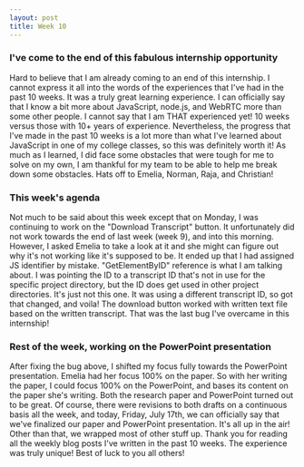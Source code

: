 ```yaml
---
layout: post
title: Week 10
---
```


### I've come to the end of this fabulous internship opportunity

Hard to believe that I am already coming to an end of this internship.  I cannot express it all into the words of the experiences that I've had in the past 10 weeks.  It was a truly great learning experience.  I can officially say that I know a bit more about JavaScript, node.js, and WebRTC more than some other people.  I cannot say that I am THAT experienced yet!  10 weeks versus those with 10+ years of experience.  Nevertheless, the progress that I've made in the past 10 weeks is a lot more than what I've learned about JavaScript in one of my college classes, so this was definitely worth it!  As much as I learned, I did face some obstacles that were tough for me to solve on my own, I am thankful for my team to be able to help me break down some obstacles.  Hats off to Emelia, Norman, Raja, and Christian!

### This week's agenda
Not much to be said about this week except that on Monday, I was continuing to work on the "Download Transcript" button.  It unfortunately did not work towards the end of last week (week 9), and into this morning.  However, I asked Emelia to take a look at it and she might can figure out why it's not working like it's supposed to be.  It ended up that I had assigned JS identifier by mistake.  "GetElementByID" reference is what I am talking about. I was pointing the ID to a transcript ID that's not in use for the specific project directory, but the ID does get used in other project directories.  It's just not this one. It was using a different transcript ID, so got that changed, and voila! The download button worked with written text file based on the written transcript.  That was the last bug I've overcame in this internship!

### Rest of the week, working on the PowerPoint presentation
After fixing the bug above, I shifted my focus fully towards the PowerPoint presentation.  Emelia had her focus 100% on the paper.  So with her writing the paper, I could focus 100% on the PowerPoint, and bases its content on the paper she's writing.  Both the research paper and PowerPoint turned out to be great.  Of course, there were revisions to both drafts on a continuous basis all the week, and today, Friday, July 17th, we can officially say that we've finalized our paper and PowerPoint presentation. It's all up in the air!  Other than that, we wrapped most of other stuff up.  Thank you for reading all the weekly blog posts I've written in the past 10 weeks.  The experience was truly unique!  Best of luck to you all others!
